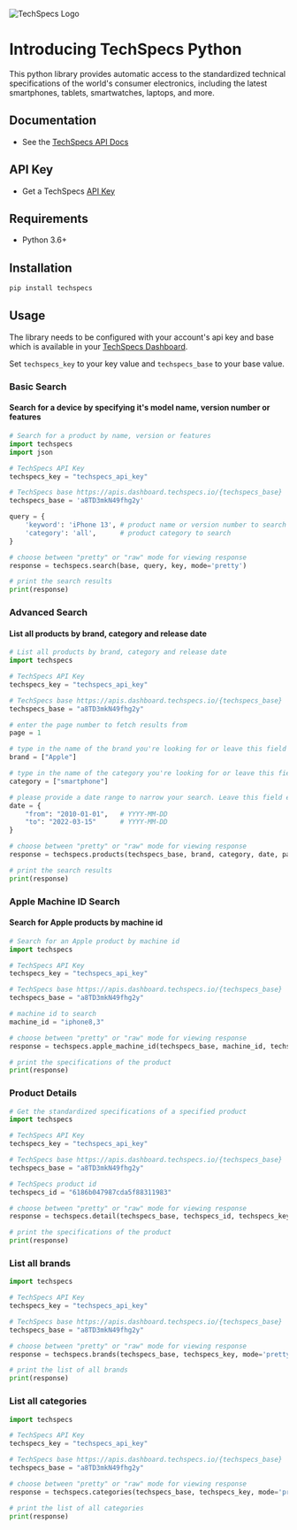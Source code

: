 ![TechSpecs Logo](https://i.imgur.com/JZ3GqAU.jpg)

# Introducing TechSpecs Python

This python library provides automatic access to the standardized technical specifications of the world's consumer electronics, including the latest smartphones, tablets, smartwatches, laptops, and more. 


## Documentation

-   See the [TechSpecs API Docs](https://techspecs.readme.io)

## API Key

-   Get a TechSpecs [API Key](https://developer.dashboard.techspecs.io/)


## Requirements

-   Python 3.6+


## Installation

```sh
pip install techspecs
```

## Usage

The library needs to be configured with your account's api key and base which is
available in your [TechSpecs Dashboard](https://developer.dashboard.techspecs.io/). 

Set `techspecs_key` to your key value and `techspecs_base` to your base value.

### Basic Search
#### Search for a device by specifying it's model name, version number or features 

```python
# Search for a product by name, version or features
import techspecs
import json

# TechSpecs API Key
techspecs_key = "techspecs_api_key"   

# TechSpecs base https://apis.dashboard.techspecs.io/{techspecs_base}
techspecs_base = 'a8TD3mkN49fhg2y'     

query = {
    'keyword': 'iPhone 13', # product name or version number to search 
    'category': 'all',      # product category to search
}

# choose between "pretty" or "raw" mode for viewing response
response = techspecs.search(base, query, key, mode='pretty') 

# print the search results
print(response)

```

### Advanced Search
#### List all products by brand, category and release date
```python
# List all products by brand, category and release date
import techspecs

# TechSpecs API Key
techspecs_key = "techspecs_api_key"     

# TechSpecs base https://apis.dashboard.techspecs.io/{techspecs_base}
techspecs_base = "a8TD3mkN49fhg2y"     

# enter the page number to fetch results from
page = 1    

# type in the name of the brand you're looking for or leave this field empty to see results from all brands
brand = ["Apple"]            

# type in the name of the category you're looking for or leave this field empty to see results from all categories
category = ["smartphone"] 

# please provide a date range to narrow your search. Leave this field empty to fetch all results from all dates
date = {                
    "from": "2010-01-01",   # YYYY-MM-DD
    "to": "2022-03-15"      # YYYY-MM-DD
}

# choose between "pretty" or "raw" mode for viewing response
response = techspecs.products(techspecs_base, brand, category, date, page, techspecs_key, mode='pretty') 

# print the search results
print(response)
```

### Apple Machine ID Search
#### Search for Apple products by machine id
```python
# Search for an Apple product by machine id
import techspecs

# TechSpecs API Key
techspecs_key = "techspecs_api_key"

# TechSpecs base https://apis.dashboard.techspecs.io/{techspecs_base}
techspecs_base = "a8TD3mkN49fhg2y"

# machine id to search
machine_id = "iphone8,3"

# choose between "pretty" or "raw" mode for viewing response
response = techspecs.apple_machine_id(techspecs_base, machine_id, techspecs_key, mode='pretty')

# print the specifications of the product
print(response)
```

### Product Details

```python
# Get the standardized specifications of a specified product
import techspecs

# TechSpecs API Key
techspecs_key = "techspecs_api_key"

# TechSpecs base https://apis.dashboard.techspecs.io/{techspecs_base}
techspecs_base = "a8TD3mkN49fhg2y"

# TechSpecs product id 
techspecs_id = "6186b047987cda5f88311983"           

# choose between "pretty" or "raw" mode for viewing response
response = techspecs.detail(techspecs_base, techspecs_id, techspecs_key, mode='pretty') 

# print the specifications of the product
print(response)

```

### List all brands
```python
import techspecs

# TechSpecs API Key
techspecs_key = "techspecs_api_key"          

# TechSpecs base https://apis.dashboard.techspecs.io/{techspecs_base}
techspecs_base = "a8TD3mkN49fhg2y"         

# choose between "pretty" or "raw" mode for viewing response
response = techspecs.brands(techspecs_base, techspecs_key, mode='pretty') 

# print the list of all brands
print(response)


```
### List all categories    
```python
import techspecs

# TechSpecs API Key
techspecs_key = "techspecs_api_key" 

# TechSpecs base https://apis.dashboard.techspecs.io/{techspecs_base}
techspecs_base = "a8TD3mkN49fhg2y"    

# choose between "pretty" or "raw" mode for viewing response
response = techspecs.categories(techspecs_base, techspecs_key, mode='pretty') 

# print the list of all categories
print(response)

```



